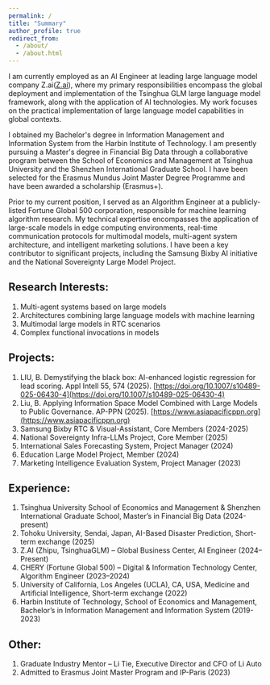 ```yaml
---
permalink: /
title: "Summary"
author_profile: true
redirect_from: 
  - /about/
  - /about.html
---
```

I am currently employed as an AI Engineer at leading large language model company Z.ai([Z.ai](https://z.ai)), where my primary responsibilities encompass the global deployment and implementation of the Tsinghua GLM large language model framework, along with the application of AI technologies. My work focuses on the practical implementation of large language model capabilities in global contexts.

I obtained my Bachelor's degree in Information Management and Information System from the Harbin Institute of Technology. I am presently pursuing a Master's degree in Financial Big Data through a collaborative program between the School of Economics and Management at Tsinghua University and the Shenzhen International Graduate School. I have been selected for the Erasmus Mundus Joint Master Degree Programme and have been awarded a scholarship (Erasmus+).

Prior to my current position, I served as an Algorithm Engineer at a publicly-listed Fortune Global 500 corporation, responsible for machine learning algorithm research. My technical expertise encompasses the application of large-scale models in edge computing environments, real-time communication protocols for multimodal models, multi-agent system architecture, and intelligent marketing solutions. I have been a key contributor to significant projects, including the Samsung Bixby AI initiative and the National Sovereignty Large Model Project.

Research Interests:
------
1. Multi-agent systems based on large models
1. Architectures combining large language models with machine learning
1. Multimodal large models in RTC scenarios
1. Complex functional invocations in models

Projects:
------
1. LIU, B. Demystifying the black box: AI-enhanced logistic regression for lead scoring. Appl Intell 55, 574 (2025). [https://doi.org/10.1007/s10489-025-06430-4](https://doi.org/10.1007/s10489-025-06430-4)
1. Liu, B. Applying Information Space Model Combined with Large Models to Public Governance. AP-PPN (2025). [https://www.asiapacificppn.org](https://www.asiapacificppn.org)
1. Samsung Bixby RTC & Visual-Assistant, Core Members (2024-2025)
1. National Sovereignty Infra-LLMs Project, Core Member (2025)
1. International Sales Forecasting System, Project Manager (2024)
1. Education Large Model Project, Member (2024)
1. Marketing Intelligence Evaluation System, Project Manager (2023)

Experience:
------
1. Tsinghua University School of Economics and Management & Shenzhen International Graduate School, Master’s in Financial Big Data (2024-present)
1. Tohoku University, Sendai, Japan, AI-Based Disaster Prediction, Short-term exchange (2025)
1. Z.AI (Zhipu, TsinghuaGLM) – Global Business Center, AI Engineer (2024–Present)
2. CHERY (Fortune Global 500) – Digital & Information Technology Center, Algorithm Engineer (2023–2024)
3. University of California, Los Angeles (UCLA), CA, USA, Medicine and Artificial Intelligence, Short-term exchange (2022)
1. Harbin Institute of Technology, School of Economics and Management, Bachelor’s in Information Management and Information System (2019-2023)

Other:
------
1. Graduate Industry Mentor – Li Tie, Executive Director and CFO of Li Auto 
1. Admitted to Erasmus Joint Master Program and IP-Paris (2023)
